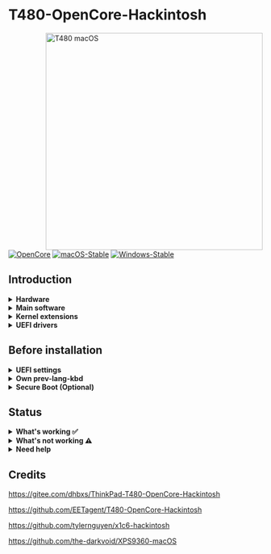 # T480-OpenCore-Hackintosh

<img align="right" src="https://github.com/EETagent/T480-OpenCore-Hackintosh/raw/master/Other/README_Resources/ThinkPad.gif" alt="T480 macOS" width="430">

[![OpenCore](https://img.shields.io/badge/OpenCore-0.7.9-lightblue.svg)](https://github.com/acidanthera/OpenCorePkg)
[![macOS-Stable](https://img.shields.io/badge/macOS-12.3-purple.svg)](https://www.apple.com/macos/monterey/)
[![Windows-Stable](https://img.shields.io/badge/Windows-11-blue.svg)](https://www.microsoft.com/en-us/windows)

## Introduction

<details>
<summary><strong>Hardware</strong></summary>
<br>


[![UEFI](https://img.shields.io/badge/UEFI-N24ET61W-lightgrey)](https://pcsupport.lenovo.com/us/en/products/laptops-and-netbooks/thinkpad-t-series-laptops/thinkpad-t480-type-20l5-20l6/downloads/ds502355)

| Category  | Component                         | Note                                                         |
| --------- | --------------------------------- | ------------------------------------------------------------ |
| CPU       | Intel Core i7-8550U               | 20L50000MC                                                   |
| GPU       | Intel UHD 620                     |                                                              |
| SSD       | Western Digital 970 SN750 500GB   | Replaced cursed PM 981 which stil doesn't work reliably      |
| Memory    | 8+16GB DDR4 2400Mhz               |                                                              |
| Battery   | Dual battery                      |                                                              |
| Camera    | 720p Camera                       |                                                              |
| Wifi & BT | BCM1820A                          |                                                              |
| Input     | PS2 Keyboard & Synaptics TrackPad | [YogaSMC](https://github.com/zhen-zen/YogaSMC) for media keys like microphone switch, etc. PrtSc is mapped as F13. |

</details>  

<details>

<summary><strong>Main software</strong></summary>
<br>

| Component      | Version       |
| -------------- | ------------- |
| macOS Monterey | 12.3 (21E230) |
| Windows 11     | 21H2          |
| OpenCore       | v0.7.9        |

</details>

<details>

<summary><strong>Kernel extensions</strong></summary>
<br>

| Kext                  | Version        |
| :-------------------- | -------------- |
| AirportBrcmFixup      | 2.1.4          |
| AppleALC              | 1.7.0          |
| BrightnessKeys        | 1.0.2          |
| CPUFriend             | 1.2.4          |
| CPUFriendDataProvider | i7-8550U       |
| HibernationFixup      | 1.4.5          |
| BlueToolFixup         | 2.6.1          |
| BrcmBluetoothInjector | 2.6.1          |
| BrcmFirmwareData      | 2.6.1          |
| BrcmPatchRAM3         | 2.6.1          |
| IntelMausi            | 1.0.8          |
| Lilu                  | 1.6.0          |
| NoTouchID             | 1.0.4          |
| NVMeFix               | 1.1.0          |
| RTCMemoryFixup        | 1.0.8          |
| VirtualSMC            | 1.2.9          |
| VoltageShift          | Disabled, 1.22 |
| VoodooPS2Controller   | 2.2.8          |
| VoodooRMI             | 1.3.4          |
| VoodooSMBus           | 3.0.0          |
| WhateverGreen         | 1.5.8          |
| YogaSMC               | 1.5.1          |

</details>

<details>

<summary><strong>UEFI drivers</strong></summary>
<br>

|     Driver      | Version           |
| :-------------: | ----------------- |
|  AudioDxe.efi   | OpenCorePkg 0.7.9 |
|   HfsPlus.efi   | OcBinaryData      |
| OpenCanopy.efi  | OpenCorePkg 0.7.9 |
| OpenRuntime.efi | OpenCorePkg 0.7.9 |

</details>

## Before installation

<details>  

<summary><strong>UEFI settings</strong></summary>
<br>

**Security**

- `Security Chip` **Disabled**
- `Memory Protection -> Execution Prevention` **Enabled**
- `Virtualization -> Intel Virtualization Technology` **Enabled**
- `Virtualization -> Intel VT-d Feature` **Enabled**
- `Anti-Theft -> Computrace -> Current Setting` **Disabled**
- `Secure Boot -> Secure Boot` **Disabled**
- `Intel SGX -> Intel SGX Control` **Disabled**
- `Device Guard` **Disabled**

**Startup**

- `UEFI/Legacy Boot` **UEFI Only**
- `CSM Support` **No**

**Thunderbolt**

- `Thunderbolt BIOS Assist Mode` **Disabled**
- `Wake by Thunderbolt(TM) 3` **Disabled**
- `Security Level` **User Authorization**
- `Support in Pre Boot Environment -> Thunderbolt(TM) device` **Enabled**

</details>  

<details>

<summary><strong>Own prev-lang-kbd</strong></summary>
<br>

Either add as a string or as a data ( HEX data [(ProperTree)](https://github.com/corpnewt/ProperTree) )

Format is lang-COUNTRY:keyboard

- 🇨🇳 | [252] en - ABC --> zh-Hans:252 --> 7A682D48 616E733A 323532
- 🇺🇸 | [0] en_US - U.S --> en-US:0 --> 656e2d55 533a30

etc.

[AppleKeyboardLayouts.txt](https://github.com/acidanthera/OpenCorePkg/blob/master/Utilities/AppleKeyboardLayouts/AppleKeyboardLayouts.txt)

</details>

<details>

<summary><strong>Secure Boot (Optional)</strong></summary>
<br>

1. Set Secure Boot to Setup Mode. Secure Boot should be reported as off by UEFI main tab
2. Create FAT32 formatted USB
3. Create EFI folder in the root of the newly formatted flash drive and move there content of SecureBoot/KeyTool
4. Boot flash drive via F12 boot menu
5. Choose **Edit keys**

<img src="https://github.com/EETagent/T480-OpenCore-Hackintosh/raw/master/Other/README_Resources/SecureBoot/MainMenu.png" alt="Main menu">

6. Start by **replacing** Signature Database. Select .auth file

<img src="https://github.com/EETagent/T480-OpenCore-Hackintosh/raw/master/Other/README_Resources/SecureBoot/ManipulateKey.png" alt="Select key to manipulate with">
<img src="https://github.com/EETagent/T480-OpenCore-Hackintosh/raw/master/Other/README_Resources/SecureBoot/SelectAuth.png" alt="Select .auth file">


7. Do the same for Key Exchange Keys Database (KEK) and Platform Key (PK) **in this order**
8. Exit and shutdown your machine
9. Boot into the UEFI settings and check if Secure Boot is reported as `on`
10. Boot you favorite OS with Secure Boot enabled

[More detailed information here](https://habr.com/en/post/273497)

```diff
! Still quite experimental
```

</details>

## Status

<details>  


<summary><strong>What's working ✅</strong></summary>

- [x] Battery percentage
- [x] Bluetooth - Broadcom BCM1820A
- [x] Boot chime
- [x] Boot menu `OpenCanopy` 
- [x] CPU power management / performance `Now on par with Windows without XTU undervolt.`
- [x] FireVault 2 `No config.plist changes needed` 
- [x] GPU UHD 620 hardware acceleration / performance 
- [x] HDMI `Closed and opened lid. With audio.`
- [x] iMessage, FaceTime, App Store, iTunes Store. **Generate your own SMBIOS**
- [x] Intel I219V Ethernet port
- [x] Keyboard `Volume and brightness hotkeys. Another media keys with YogaSMC.`
- [x] Microphone `With keyboard switch using ThinkPad Assistant.`
- [x] Realtek® ALC3287 ("ALC257") Audio
- [x] SD card reader `Fortunately, USB connected.`
- [x] Sidecar wired `Works with 15,2 SMBIOS.`
- [x] Sleep/Wake 
- [x] TouchPad `1-5 fingers swipe works. Emulate force touch using longer and more voluminous touch.`
- [x] TrackPoint  `Works perfectly. Just like on Windows or Linux.`
- [x] USB Ports `USB Map is different for devices with Windows Hello camera.`
- [x] Web camera
- [x] Wifi - Broadcom BCM1820A
- [x] DRM `Widevine, validated on Firefox 82. WhateverGreen's DRM is broken on Big Sur`
- [x] Windows 11 boot from OC boot menu

</details>  

<details>  

<summary><strong>What's not working ⚠️</strong></summary>

- [ ] Fingerprint reader  `There is finally after many years working driver for Linux (python-validity), don't expect macOS driver any time soon.`

- [ ] PM 981 `Still unstable.`

- [ ] Sidecar wireless `If you want to use this feature, buy a compatible Broadcom card!`

</details>  

<details>  

<summary><strong>Need help</strong></summary>

- [ ] Thunderbolt to DP  `Can't recognize 4k display, but is normal under windows booting via OC.`

</details>  

##  Credits

https://gitee.com/dhbxs/ThinkPad-T480-OpenCore-Hackintosh

https://github.com/EETagent/T480-OpenCore-Hackintosh

https://github.com/tylernguyen/x1c6-hackintosh

https://github.com/the-darkvoid/XPS9360-macOS
